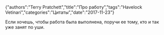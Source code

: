 {"authors":"Terry Pratchett","title":"Про работу","tags":"Havelock Vetinari","categories":"Цитаты","date":"2017-11-23"}

Если хочешь, чтобы работа была выполнена, поручи ее тому, кто и так уже занят по уши.
